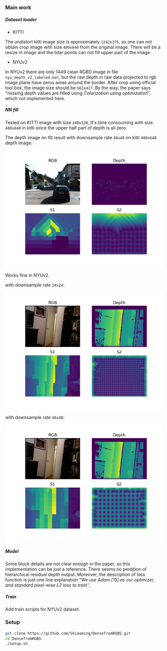 ### Main work

##### Dataset loader
- KITTI

The undistort kitti image size is approximately `1242x375`,
so one can not obtain crop image with size `480x640` from the original image.
There will be a resize in image and the lidar points can not fill upper part of the image.
- NYUv2

In NYUv2 there are only 1449 clean RGBD image in file `nyu_depth_v2_labeled.mat`,
but the raw depth in raw data projected to rgb image plane have zeros areas around the border.
After crop using official tool box, the image size should be `561x427`.
By the way, the paper says "missing
depth values are filled using *Colorization using optimization*", which not implemented here.

##### NN fill
Tested on KITTI image with size `240x320`,
It's time consouming with size `480x640` in kitti since the upper half part of depth is all zero.

The depth image nn fill result with downsample rate `48x48` on kitti `480x640` depth image:

![kitti480](https://raw.githubusercontent.com/Shiaoming/DensefromRGBS/master/asset/kitti480.png) 

Works fine in NYUv2.

with downsample rate `24x24`:

![nyu24](https://raw.githubusercontent.com/Shiaoming/DensefromRGBS/master/asset/nyu24.png) 

with downsample rate `48x48`:

![nyu48](https://raw.githubusercontent.com/Shiaoming/DensefromRGBS/master/asset/nyu48.png) 

##### Model
Some block details are not clear enough in the paper, so this implementation can be just a reference.
There seems no perdition of hierarchical residual depth output.
Moreover, the description of loss function is just one line explanation
"*We use Adam [15] as our optimizer, and standard pixel-wise L2 loss to train*".

##### Train
Add train scripts for NYUv2 dataset.

### Setup

```bash
git clone https://github.com/Shiaoming/DensefromRGBS.git
cd DensefromRGBS
./setup.sh
```

